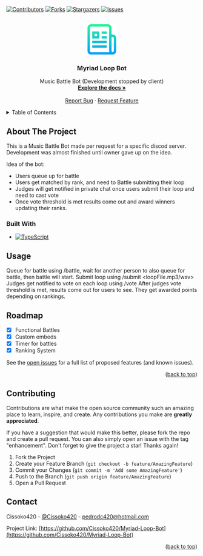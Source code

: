 <a id="readme-top"></a>

[![Contributors][contributors-shield]][contributors-url]
[![Forks][forks-shield]][forks-url]
[![Stargazers][stars-shield]][stars-url]
[![Issues][issues-shield]][issues-url]

<!-- PROJECT LOGO -->
<br />
<div align="center">
  <a href="https://github.com/Cissoko420/Myriad-Loop-Bot">
    <img src="images/logo.png" alt="Logo" width="80" height="80">
  </a>

  <h3 align="center">Myriad Loop Bot</h3>

  <p align="center">
    Music Battle Bot (Development stopped by client)
    <br />
    <a href="https://github.com/Cissoko420/Myriad-Loop-Bot"><strong>Explore the docs »</strong></a>
    <br />
    <br />
    <a href="https://github.com/Cissoko420/Myriad-Loop-Bot/issues/new?labels=bug&template=bug-report---.md">Report Bug</a>
    ·
    <a href="https://github.com/Cissoko420/Myriad-Loop-Bot/issues/new?labels=enhancement&template=feature-request---.md">Request Feature</a>
  </p>
</div>

<!-- TABLE OF CONTENTS -->
<details>
  <summary>Table of Contents</summary>
  <ol>
    <li>
      <a href="#about-the-project">About The Project</a>
      <ul>
        <li><a href="#built-with">Built With</a></li>
      </ul>
    </li>
    <li><a href="#usage">Usage</a></li>
    <li><a href="#roadmap">Roadmap</a></li>
    <li><a href="#contributing">Contributing</a></li>
    <li><a href="#contact">Contact</a></li>
  </ol>
</details>

<!-- ABOUT THE PROJECT -->

## About The Project

This is a Music Battle Bot made per request for a specific discod server.
Development was almost finished until owner gave up on the idea.

Idea of the bot:

- Users queue up for battle
- Users get matched by rank, and need to Battle submitting their loop
- Judges will get notified in private chat once users submit their loop and need to cast vote
- Once vote threshold is met results come out and award winners updating their ranks.

### Built With

- [![TypeScript][TypeScript]][TypeScript-url]

<!-- USAGE EXAMPLES -->

## Usage

Queue for battle using /battle, wait for another person to also queue for battle, then battle will start.
Submit loop using /submit <loopFile.mp3/wav>
Judges get notified to vote on each loop using /vote <Battle Number> <User A or B> <Score>
After judges vote threshold is met, results come out for users to see. They get awarded points depending on rankings.

<!-- ROADMAP -->

## Roadmap

- [x] Functional Battles
- [x] Custom embeds
- [x] Timer for battles
- [x] Ranking System

See the [open issues](https://github.com/Cissoko420/Myriad-Loop-Bot/issues) for a full list of proposed features (and known issues).

<p align="right">(<a href="#readme-top">back to top</a>)</p>

<!-- CONTRIBUTING -->

## Contributing

Contributions are what make the open source community such an amazing place to learn, inspire, and create. Any contributions you make are **greatly appreciated**.

If you have a suggestion that would make this better, please fork the repo and create a pull request. You can also simply open an issue with the tag "enhancement".
Don't forget to give the project a star! Thanks again!

1. Fork the Project
2. Create your Feature Branch (`git checkout -b feature/AmazingFeature`)
3. Commit your Changes (`git commit -m 'Add some AmazingFeature'`)
4. Push to the Branch (`git push origin feature/AmazingFeature`)
5. Open a Pull Request

<!-- CONTACT -->

## Contact

Cissoko420 - [@Cissoko420](https://x.com/Cissoko420) - pedrodc420@hotmail.com

Project Link: [https://github.com/Cissoko420/Myriad-Loop-Bot](https://github.com/Cissoko420/Myriad-Loop-Bot)

<p align="right">(<a href="#readme-top">back to top</a>)</p>

<!-- MARKDOWN LINKS & IMAGES -->
<!-- https://www.markdownguide.org/basic-syntax/#reference-style-links -->

[contributors-shield]: https://img.shields.io/github/contributors/othneildrew/Best-README-Template.svg?style=for-the-badge
[contributors-url]: https://github.com/Cissoko420/Myriad-Loop-Bot/graphs/contributors
[forks-shield]: https://img.shields.io/github/forks/othneildrew/Best-README-Template.svg?style=for-the-badge
[forks-url]: https://github.com/Cissoko420/Myriad-Loop-Bot/network/members
[stars-shield]: https://img.shields.io/github/stars/othneildrew/Best-README-Template.svg?style=for-the-badge
[stars-url]: https://github.com/Cissoko420/Myriad-Loop-Bot/stargazers
[issues-shield]: https://img.shields.io/github/issues/othneildrew/Best-README-Template.svg?style=for-the-badge
[issues-url]: https://github.com/Cissoko420/Myriad-Loop-Bot/issues
[license-shield]: https://img.shields.io/github/license/othneildrew/Best-README-Template.svg?style=for-the-badge
[license-url]: https://github.com/Cissoko420/Myriad-Loop-Bot/blob/master/LICENSE.txt
[TypeScript]: https://shields.io/badge/TypeScript-3178C6?logo=TypeScript&logoColor=FFF&style=flat-square
[Typescript-url]: https://www.typescriptlang.org/
